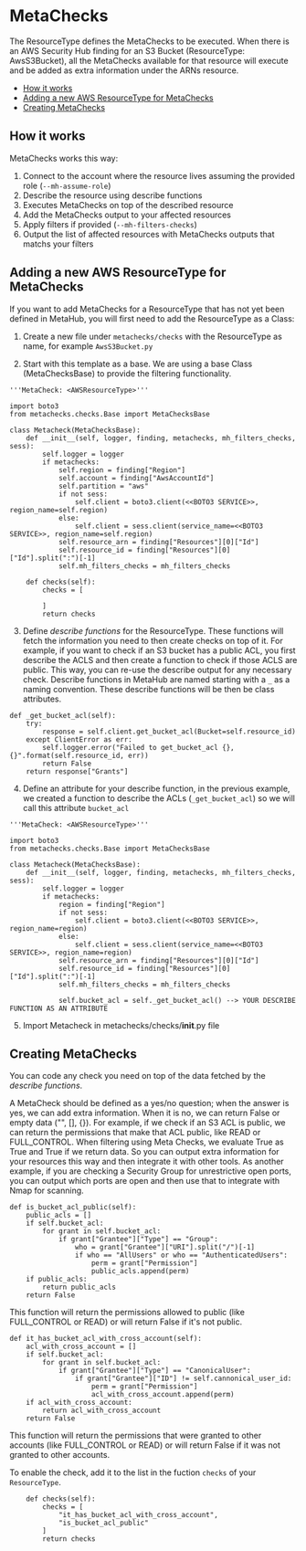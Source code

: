 # MetaChecks

The ResourceType defines the MetaChecks to be executed. When there is an AWS Security Hub finding for an S3 Bucket (ResourceType: AwsS3Bucket), all the MetaChecks available for that resource will execute and be added as extra information under the ARNs resource.

- [How it works](#how-it-works)
- [Adding a new AWS ResourceType for MetaChecks](#adding-a-new-aws-resourcetype-for-metachecks)
- [Creating MetaChecks](#creating-metachecks)

## How it works

MetaChecks works this way:

1. Connect to the account where the resource lives assuming the provided role (`--mh-assume-role`)
2. Describe the resource using describe functions
3. Executes MetaChecks on top of the described resource
4. Add the MetaChecks output to your affected resources
5. Apply filters if provided (`--mh-filters-checks`)
6. Output the list of affected resources with MetaChecks outputs that matchs your filters

## Adding a new AWS ResourceType for MetaChecks

If you want to add MetaChecks for a ResourceType that has not yet been defined in MetaHub, you will first need to add the ResourceType as a Class:

1. Create a new file under `metachecks/checks` with the ResourceType as name, for example `AwsS3Bucket.py`

2. Start with this template as a base. We are using a base Class (MetaChecksBase) to provide the filtering functionality.

```
'''MetaCheck: <AWSResourceType>'''

import boto3
from metachecks.checks.Base import MetaChecksBase

class Metacheck(MetaChecksBase):
    def __init__(self, logger, finding, metachecks, mh_filters_checks, sess):
        self.logger = logger
        if metachecks:
            self.region = finding["Region"]
            self.account = finding["AwsAccountId"]
            self.partition = "aws"
            if not sess:
                self.client = boto3.client(<<BOTO3 SERVICE>>, region_name=self.region)
            else:
                self.client = sess.client(service_name=<<BOTO3 SERVICE>>, region_name=self.region)
            self.resource_arn = finding["Resources"][0]["Id"]
            self.resource_id = finding["Resources"][0]["Id"].split(":")[-1]
            self.mh_filters_checks = mh_filters_checks

    def checks(self):
        checks = [

        ]
        return checks
```

3. Define *describe functions* for the ResourceType. These functions will fetch the information you need to then create checks on top of it. For example, if you want to check if an S3 bucket has a public ACL, you first describe the ACLS and then create a function to check if those ACLS are public. This way, you can re-use the describe output for any necessary check. Describe functions in MetaHub are named starting with a `_` as a naming convention. These describe functions will be then be class attributes.

```
def _get_bucket_acl(self):
    try:
        response = self.client.get_bucket_acl(Bucket=self.resource_id)
    except ClientError as err:
        self.logger.error("Failed to get_bucket_acl {}, {}".format(self.resource_id, err))
        return False
    return response["Grants"]
```

4. Define an attribute for your describe function, in the previous example, we created a function to describe the ACLs (`_get_bucket_acl`) so we will call this attribute `bucket_acl`

```
'''MetaCheck: <AWSResourceType>'''

import boto3
from metachecks.checks.Base import MetaChecksBase

class Metacheck(MetaChecksBase):
    def __init__(self, logger, finding, metachecks, mh_filters_checks, sess):
        self.logger = logger
        if metachecks:
            region = finding["Region"]
            if not sess:
                self.client = boto3.client(<<BOTO3 SERVICE>>, region_name=region)
            else:
                self.client = sess.client(service_name=<<BOTO3 SERVICE>>, region_name=region)
            self.resource_arn = finding["Resources"][0]["Id"]
            self.resource_id = finding["Resources"][0]["Id"].split(":")[-1]
            self.mh_filters_checks = mh_filters_checks

            self.bucket_acl = self._get_bucket_acl() --> YOUR DESCRIBE FUNCTION AS AN ATTRIBUTE
```

5. Import Metacheck in metachecks/checks/__init__.py file

## Creating MetaChecks

You can code any check you need on top of the data fetched by the *describe functions*.

A MetaCheck should be defined as a yes/no question; when the answer is yes, we can add extra information. When it is no, we can return False or empty data ("", [], {}). For example, if we check if an S3 ACL is public, we can return the permissions that make that ACL public, like READ or FULL_CONTROL. 
When filtering using Meta Checks, we evaluate True as True and True if we return data. So you can output extra information for your resources this way and then integrate it with other tools. As another example, if you are checking a Security Group for unrestrictive open ports, you can output which ports are open and then use that to integrate with Nmap for scanning.

```
def is_bucket_acl_public(self):
    public_acls = []
    if self.bucket_acl:
        for grant in self.bucket_acl:
            if grant["Grantee"]["Type"] == "Group":
                who = grant["Grantee"]["URI"].split("/")[-1]
                if who == "AllUsers" or who == "AuthenticatedUsers":
                    perm = grant["Permission"]
                    public_acls.append(perm)
    if public_acls:
        return public_acls
    return False
```

This function will return the permissions allowed to public (like FULL_CONTROL or READ) or will return False if it's not public.

```
def it_has_bucket_acl_with_cross_account(self):
    acl_with_cross_account = []
    if self.bucket_acl:
        for grant in self.bucket_acl:
            if grant["Grantee"]["Type"] == "CanonicalUser":
                if grant["Grantee"]["ID"] != self.cannonical_user_id:
                    perm = grant["Permission"]
                    acl_with_cross_account.append(perm)
    if acl_with_cross_account:
        return acl_with_cross_account
    return False
```

This function will return the permissions that were granted to other accounts (like FULL_CONTROL or READ) or will return False if it was not granted to other accounts.

To enable the check, add it to the list in the fuction `checks` of your `ResourceType`.

```
    def checks(self):
        checks = [
            "it_has_bucket_acl_with_cross_account",
            "is_bucket_acl_public"
        ]
        return checks
```